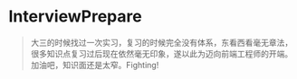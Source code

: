# InterviewPrepare

> 大三的时候找过一次实习，复习的时候完全没有体系，东看西看毫无章法，很多知识点复习过后现在依然毫无印象，遂以此为迈向前端工程师的开端。
> 加油吧，知识面还是太窄。Fighting!
